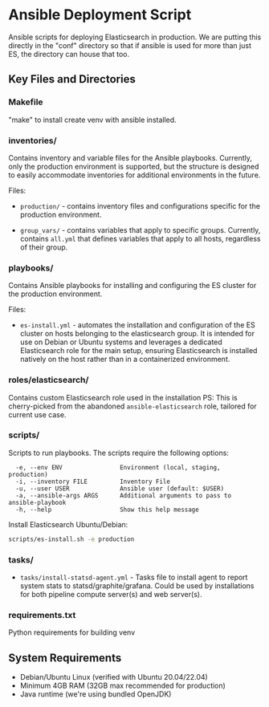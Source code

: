 #  Ansible Deployment Script

Ansible scripts for deploying Elasticsearch in production. We are putting this directly in the "conf" directory so that if ansible is
used for more than just ES, the directory can house that too. 


## Key Files and Directories

### Makefile
"make" to install create venv with ansible installed. 

### inventories/
Contains inventory and variable files for the Ansible playbooks. Currently, only the production environment is supported, 
but the structure is designed to easily accommodate inventories for additional environments in the future.

Files:
* `production/` - contains inventory files and configurations specific for the production environment.


* `group_vars/` - contains variables that apply to specific groups. Currently, contains `all.yml`
that defines variables that apply to all hosts, regardless of their group.

### playbooks/
Contains Ansible playbooks for installing and configuring the ES cluster for the production environment.

Files:
* `es-install.yml` - automates the installation and configuration of the ES cluster on hosts belonging to the elasticsearch group.
It is intended for use on Debian or Ubuntu systems and leverages a dedicated Elasticsearch role for the main setup, 
ensuring Elasticsearch is installed natively on the host rather than in a containerized environment.

### roles/elasticsearch/
Contains custom Elasticsearch role used in the installation
PS: This is cherry-picked from the abandoned `ansible-elasticsearch` role, tailored for current use case.

### scripts/
Scripts to run playbooks.
The scripts require the following options:
```
  -e, --env ENV                Environment (local, staging, production)
  -i, --inventory FILE         Inventory File
  -u, --user USER              Ansible user (default: $USER)
  -a, --ansible-args ARGS      Additional arguments to pass to ansible-playbook
  -h, --help                   Show this help message
```

Install Elasticsearch Ubuntu/Debian:
```sh
scripts/es-install.sh -e production
```

### tasks/
- `tasks/install-statsd-agent.yml` - Tasks file to install agent to report system stats to
statsd/graphite/grafana.  Could be used by installations for both pipeline
compute server(s) and web server(s).

### requirements.txt
Python requirements for building venv


## System Requirements
- Debian/Ubuntu Linux (verified with Ubuntu 20.04/22.04)
- Minimum 4GB RAM (32GB max recommended for production)
- Java runtime (we're using bundled OpenJDK)